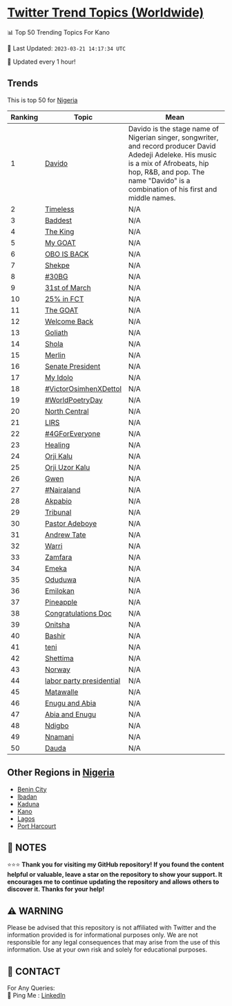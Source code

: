 [Twitter Trend Topics (Worldwide)](https://github.com/ErcinDedeoglu/Twitter-Trend-Topics)
==========


📊 Top 50 Trending Topics For Kano

📆 Last Updated: `2023-03-21 14:17:34 UTC`

🔧 Updated every 1 hour!


## Trends

This is top 50 for [Nigeria](</Nigeria>)

| Ranking | Topic | Mean |
| ------- | ------------ | ------------ |
| 1 | [Davido](http://twitter.com/search?q=Davido) | Davido is the stage name of Nigerian singer, songwriter, and record producer David Adedeji Adeleke. His music is a mix of Afrobeats, hip hop, R&B, and pop. The name "Davido" is a combination of his first and middle names. |
| 2 | [Timeless](http://twitter.com/search?q=Timeless) | N/A |
| 3 | [Baddest](http://twitter.com/search?q=Baddest) | N/A |
| 4 | [The King](http://twitter.com/search?q=The+King) | N/A |
| 5 | [My GOAT](http://twitter.com/search?q=My+GOAT) | N/A |
| 6 | [OBO IS BACK](http://twitter.com/search?q=OBO+IS+BACK) | N/A |
| 7 | [Shekpe](http://twitter.com/search?q=Shekpe) | N/A |
| 8 | [#30BG](http://twitter.com/search?q=%2330BG) | N/A |
| 9 | [31st of March](http://twitter.com/search?q=31st+of+March) | N/A |
| 10 | [25% in FCT](http://twitter.com/search?q=25%25+in+FCT) | N/A |
| 11 | [The GOAT](http://twitter.com/search?q=The+GOAT) | N/A |
| 12 | [Welcome Back](http://twitter.com/search?q=Welcome+Back) | N/A |
| 13 | [Goliath](http://twitter.com/search?q=Goliath) | N/A |
| 14 | [Shola](http://twitter.com/search?q=Shola) | N/A |
| 15 | [Merlin](http://twitter.com/search?q=Merlin) | N/A |
| 16 | [Senate President](http://twitter.com/search?q=Senate+President) | N/A |
| 17 | [My Idolo](http://twitter.com/search?q=My+Idolo) | N/A |
| 18 | [#VictorOsimhenXDettol](http://twitter.com/search?q=%23VictorOsimhenXDettol) | N/A |
| 19 | [#WorldPoetryDay](http://twitter.com/search?q=%23WorldPoetryDay) | N/A |
| 20 | [North Central](http://twitter.com/search?q=North+Central) | N/A |
| 21 | [LIRS](http://twitter.com/search?q=LIRS) | N/A |
| 22 | [#4GForEveryone](http://twitter.com/search?q=%234GForEveryone) | N/A |
| 23 | [Healing](http://twitter.com/search?q=Healing) | N/A |
| 24 | [Orji Kalu](http://twitter.com/search?q=Orji+Kalu) | N/A |
| 25 | [Orji Uzor Kalu](http://twitter.com/search?q=Orji+Uzor+Kalu) | N/A |
| 26 | [Gwen](http://twitter.com/search?q=Gwen) | N/A |
| 27 | [#Nairaland](http://twitter.com/search?q=%23Nairaland) | N/A |
| 28 | [Akpabio](http://twitter.com/search?q=Akpabio) | N/A |
| 29 | [Tribunal](http://twitter.com/search?q=Tribunal) | N/A |
| 30 | [Pastor Adeboye](http://twitter.com/search?q=Pastor+Adeboye) | N/A |
| 31 | [Andrew Tate](http://twitter.com/search?q=Andrew+Tate) | N/A |
| 32 | [Warri](http://twitter.com/search?q=Warri) | N/A |
| 33 | [Zamfara](http://twitter.com/search?q=Zamfara) | N/A |
| 34 | [Emeka](http://twitter.com/search?q=Emeka) | N/A |
| 35 | [Oduduwa](http://twitter.com/search?q=Oduduwa) | N/A |
| 36 | [Emilokan](http://twitter.com/search?q=Emilokan) | N/A |
| 37 | [Pineapple](http://twitter.com/search?q=Pineapple) | N/A |
| 38 | [Congratulations Doc](http://twitter.com/search?q=Congratulations+Doc) | N/A |
| 39 | [Onitsha](http://twitter.com/search?q=Onitsha) | N/A |
| 40 | [Bashir](http://twitter.com/search?q=Bashir) | N/A |
| 41 | [teni](http://twitter.com/search?q=teni) | N/A |
| 42 | [Shettima](http://twitter.com/search?q=Shettima) | N/A |
| 43 | [Norway](http://twitter.com/search?q=Norway) | N/A |
| 44 | [labor party presidential](http://twitter.com/search?q=labor+party+presidential) | N/A |
| 45 | [Matawalle](http://twitter.com/search?q=Matawalle) | N/A |
| 46 | [Enugu and Abia](http://twitter.com/search?q=Enugu+and+Abia) | N/A |
| 47 | [Abia and Enugu](http://twitter.com/search?q=Abia+and+Enugu) | N/A |
| 48 | [Ndigbo](http://twitter.com/search?q=Ndigbo) | N/A |
| 49 | [Nnamani](http://twitter.com/search?q=Nnamani) | N/A |
| 50 | [Dauda](http://twitter.com/search?q=Dauda) | N/A |



## Other Regions in [Nigeria](</Nigeria>)

* [Benin City](</Nigeria/Benin City.md>)
* [Ibadan](</Nigeria/Ibadan.md>)
* [Kaduna](</Nigeria/Kaduna.md>)
* [Kano](</Nigeria/Kano.md>)
* [Lagos](</Nigeria/Lagos.md>)
* [Port Harcourt](</Nigeria/Port Harcourt.md>)



## 📝 NOTES

⭐⭐⭐ **Thank you for visiting my GitHub repository! If you found the content helpful or valuable, leave a star on the repository to show your support. It encourages me to continue updating the repository and allows others to discover it. Thanks for your help!**


## ⚠️ WARNING

Please be advised that this repository is not affiliated with Twitter and the information provided is for informational purposes only. We are not responsible for any legal consequences that may arise from the use of this information. Use at your own risk and solely for educational purposes.


## 📨 CONTACT

 For Any Queries:  
            🏓 Ping Me : [LinkedIn](https://www.linkedin.com/in/ercindedeoglu/)
